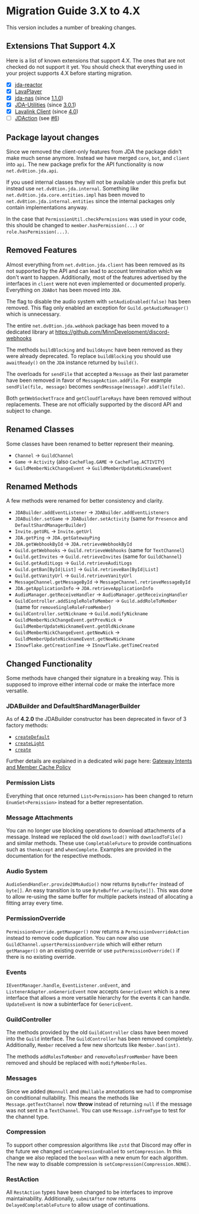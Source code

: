 # Migration Guide 3.X to 4.X

This version includes a number of breaking changes.

## Extensions That Support 4.X

Here is a list of known extensions that support 4.X.
The ones that are not checked do not support it yet. You should check that everything used in your project supports 4.X before starting migration.

- [x] [jda-reactor](https://github.com/MinnDevelopment/jda-reactor)
- [x] [LavaPlayer](https://github.com/sedmelluq/lavaplayer)
- [x] [jda-nas](https://github.com/sedmelluq/jda-nas) (since [1.1.0](https://bintray.com/sedmelluq/com.sedmelluq/jda-nas/1.1.0))
- [x] [JDA-Utilities](https://github.com/JDA-Applications/JDA-Utilities) (since [3.0.1](https://bintray.com/jagrosh/maven/JDA-Utilities/3.0.1))
- [x] [Lavalink Client](https://github.com/FredBoat/Lavalink-Client) (since [4.0](https://github.com/FredBoat/Lavalink-Client/tree/4.0))
- [ ] [JDAction](https://github.com/sedmelluq/jdaction) (see [#6](https://github.com/sedmelluq/jdaction/pull/6))

## Package layout changes

Since we removed the client-only features from JDA the package didn't make much sense anymore.
Instead we have merged `core`, `bot`, and `client` into `api`. The new package prefix for the API functionality is now `net.dv8tion.jda.api`.

If you used internal classes they will not be available under this prefix but instead use `net.dv8tion.jda.internal`.
Something like `net.dv8tion.jda.core.entities.impl` has been moved to `net.dv8tion.jda.internal.entities` since the internal packages only contain implementations anyway.

In the case that `PermissionUtil.checkPermissions` was used in your code, this should be changed to `member.hasPermission(...)` or `role.hasPermission(...)`.

## Removed Features

Almost everything from `net.dv8tion.jda.client` has been removed as its not supported by the API and can lead to account termination which we don't want to happen. Additionally, most of the features advertised by the interfaces in `client` were not even implemented or documented properly.
Everything on `JDABot` has been moved into `JDA`.

The flag to disable the audio system with `setAudioEnabled(false)` has been removed. This flag only enabled an exception for `Guild.getAudioManager()` which is unnecessary.

The entire `net.dv8tion.jda.webhook` package has been moved to a dedicated library at https://github.com/MinnDevelopment/discord-webhooks

The methods `buildBlocking` and `buildAsync` have been removed as they were already deprecated. To replace `buildBlocking` you should use `awaitReady()` on the `JDA` instance returned by `build()`.

The overloads for `sendFile` that accepted a `Message` as their last parameter have been removed in favor of `MessageAction.addFile`. For example `sendFile(file, message)` becomes `sendMessage(message).addFile(file)`.

Both `getWebSocketTrace` and `getCloudflareRays` have been removed without replacements. These are not officially supported by the discord API and subject to change.

## Renamed Classes

Some classes have been renamed to better represent their meaning.

- `Channel` -> `GuildChannel`
- `Game` -> `Activity` (also `CacheFlag.GAME` -> `CacheFlag.ACTIVITY`)
- `GuildMemberNickChangeEvent` -> `GuildMemberUpdateNicknameEvent`

## Renamed Methods

A few methods were renamed for better consistency and clarity.

- `JDABuilder.addEventListener` -> `JDABuilder.addEventListeners`
- `JDABuilder.setGame` -> `JDABuilder.setActivity` (same for `Presence` and `DefaultShardManagerBuilder`)
- `Invite.getURL` -> `Invite.getUrl`
- `JDA.getPing` -> `JDA.getGatewayPing`
- `JDA.getWebhookById` -> `JDA.retrieveWebhookById`
- `Guild.getWebhooks` -> `Guild.retrieveWebhooks` (same for `TextChannel`)
- `Guild.getInvites` -> `Guild.retrieveInvites` (same for `GuildChannel`)
- `Guild.getAuditLogs` -> `Guild.retrieveAuditLogs`
- `Guild.getBan[ById|List]` -> `Guild.retrieveBan[ById|List]`
- `Guild.getVanityUrl` -> `Guild.retrieveVanityUrl`
- `MessageChannel.getMessageById` -> `MessageChannel.retrieveMessageById`
- `JDA.getApplicationInfo` -> `JDA.retrieveApplicationInfo`
- `AudioManager.getReceiveHandler` -> `AudioManager.getReceivingHandler`
- `GuildController.addSingleRoleToMember` -> `Guild.addRoleToMember` (same for `removeSingleRoleFromMember`)
- `GuildController.setNickname` -> `Guild.modifyNickname`
- `GuildMemberNickChangeEvent.getPrevNick` -> `GuildMemberUpdateNicknameEvent.getOldNickname`
- `GuildMemberNickChangeEvent.getNewNick` -> `GuildMemberUpdateNicknameEvent.getNewNickname`
- `ISnowflake.getCreationTime` -> `ISnowflake.getTimeCreated`

## Changed Functionality

Some methods have changed their signature in a breaking way. This is supposed to improve either internal code or make the interface more versatile.

### JDABuilder and DefaultShardManagerBuilder

As of **4.2.0** the JDABuilder constructor has been deprecated in favor of 3 factory methods:

[createDefault]: https://ci.dv8tion.net/job/JDA/javadoc/net/dv8tion/jda/api/JDABuilder.html#createDefault(java.lang.String)
[createLight]: https://ci.dv8tion.net/job/JDA/javadoc/net/dv8tion/jda/api/JDABuilder.html#createLight(java.lang.String)
[create]: https://ci.dv8tion.net/job/JDA/javadoc/net/dv8tion/jda/api/JDABuilder.html#create(java.lang.String,net.dv8tion.jda.api.requests.GatewayIntent,net.dv8tion.jda.api.requests.GatewayIntent...)

- [`createDefault`][createDefault]
- [`createLight`][createLight]
- [`create`][create]

Further details are explained in a dedicated wiki page here: [Gateway Intents and Member Cache Policy](../using-jda/gateway-intents-and-member-cache-policy.md)

### Permission Lists

Everything that once returned `List<Permission>` has been changed to return `EnumSet<Permission>` instead for a better representation.

### Message Attachments

You can no longer use blocking operations to download attachments of a message. Instead we replaced the old `download()` with `downloadToFile()` and similar methods. These use `CompletableFuture` to provide continuations such as `thenAccept` and `whenComplete`. Examples are provided in the documentation for the respective methods.

### Audio System

`AudioSendHandler.provide20MsAudio()` now returns `ByteBuffer` instead of `byte[]`. An easy transition is to use `ByteBuffer.wrap(byte[])`. This was done to allow re-using the same buffer for multiple packets instead of allocating a fitting array every time.

### PermissionOverride

`PermissionOverride.getManager()` now returns a `PermissionOverrideAction` instead to remove code duplication. You can now also use `GuildChannel.upsertPermissionOverride` which will either return `getManager()` on an existing override or use `putPermissionOverride()` if there is no existing override.

### Events

`IEventManager.handle`, `EventListener.onEvent`, and `ListenerAdapter.onGenericEvent` now accepts `GenericEvent` which is a new interface that allows a more versatile hierarchy for the events it can handle. `UpdateEvent` is now a subinterface for `GenericEvent`.

### GuildController

The methods provided by the old `GuildController` class have been moved into the `Guild` interface. The `GuildController` has been removed completely. Additionally, `Member` received a few new shortcuts like `Member.ban(int)`.

The methods `addRolesToMember` and `removeRolesFromMember` have been removed and should be replaced with `modifyMemberRoles`.

### Messages

Since we added `@Nonnull` and `@Nullable` annotations we had to compromise on conditional nullability. This means the methods like `Message.getTextChannel` now **throw** instead of returning `null` if the message was not sent in a `TextChannel`. You can use `Message.isFromType` to test for the channel type.

### Compression

To support other compression algorithms like `zstd` that Discord may offer in the future we changed `setCompressionEnabled` to `setCompression`. In this change we also replaced the `boolean` with a new enum for each algorithm. The new way to disable compression is `setCompression(Compression.NONE)`.

### RestAction

All `RestAction` types have been changed to be interfaces to improve maintainability. Additionally, `submitAfter` now returns `DelayedCompletableFuture` to allow usage of continuations.